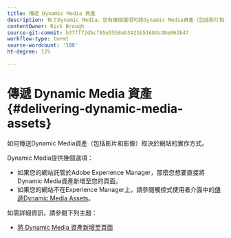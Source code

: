 ```yaml
---
title: 傳遞 Dynamic Media 資產
description: 有了Dynamic Media，您有幾個選項可將Dynamic Media資產（包括影片和影像）傳送至您的網站。
contentOwner: Rick Brough
source-git-commit: b37ff72dbcf85e5558eb3421b5168dc48e063b47
workflow-type: tm+mt
source-wordcount: '108'
ht-degree: 12%

---
```



# 傳遞 Dynamic Media 資產{#delivering-dynamic-media-assets}

如何傳送Dynamic Media資產（包括影片和影像）取決於網站的實作方式。

Dynamic Media提供幾個選項：

* 如果您的網站託管於Adobe Experience Manager，那麼您想要直接將Dynamic Media資產新增至您的頁面。
* 如果您的網站不在Experience Manager上，請參閱觸控式使用者介面中的[傳遞Dynamic Media Assets](/help/assets/dynamic-media/delivering-dynamic-media-assets.md)。

如需詳細資訊，請參閱下列主題：

* [將 Dynamic Media 資產新增至頁面](/help/assets/dynamic-media/adding-dynamic-media-assets-to-pages.md)

